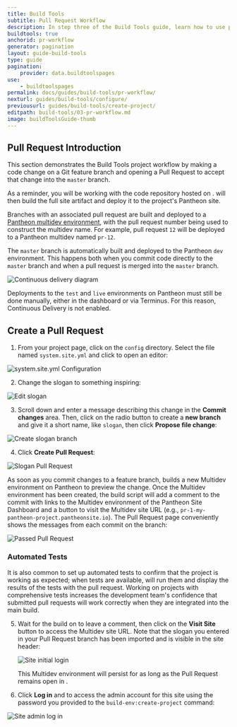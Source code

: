```yaml
---
title: Build Tools
subtitle: Pull Request Workflow
description: In step three of the Build Tools guide, learn how to use pull requests as part of your workflow.
buildtools: true
anchorid: pr-workflow
generator: pagination
layout: guide-build-tools
type: guide
pagination:
    provider: data.buildtoolspages
use:
    - buildtoolspages
permalink: docs/guides/build-tools/pr-workflow/
nexturl: guides/build-tools/configure/
previousurl: guides/build-tools/create-project/
editpath: build-tools/03-pr-workflow.md
image: buildToolsGuide-thumb
---
```


## Pull Request Introduction
This section demonstrates the Build Tools project workflow by making a code change on a Git feature branch and opening a Pull Request to accept that change into the `master` branch.

As a reminder, you will be working with the code repository hosted on <GitProvider />. <CIProvider /> will then build the full site artifact and deploy it to the project's Pantheon site.

Branches with an associated pull request are built and deployed to a [Pantheon multidev environment](https://pantheon.io/docs/multidev), with the pull request number being used to construct the multidev name. For example, pull request `12` will be deployed to a Pantheon multidev named `pr-12`.

The `master` branch is automatically built and deployed to the Pantheon `dev` environment. This happens both when you commit code directly to the `master` branch and when a pull request is merged into the `master` branch.

![Continuous delivery diagram](../../../images/pr-workflow/github-circle-pantheon.png)

Deployments to the `test` and `live` environments on Pantheon must still be done manually, either in the dashboard or via Terminus. For this reason, Continuous Delivery <Popover title="Continuous Delivery" content="Continuous Delivery (CD) is the practice of automatically deploying code all the way to production, without human intervention. This requires a consistently clear deployment pipeline from development to production. That is to say, an application must be able to deploy code to production at any given time regardless of current work in progress." /> is not enabled.

## Create a Pull Request

1. From your <GitProvider /> project page, click on the `config` directory. Select the file named `system.site.yml` and click <span class="glyphicon glyphicon-pencil"></span> to open an editor:

  ![system.site.yml Configuration](../../../images/pr-workflow/system-site-config.png)

2. Change the slogan to something inspiring:

  ![Edit slogan](../../../images/pr-workflow/edit-slogan.png)

3. Scroll down and enter a message describing this change in the **Commit changes** area. Then, click on the radio button to create a **new branch** and give it a short name, like `slogan`, then click **Propose file change**:

  ![Create slogan branch](../../../images/pr-workflow/create-slogan-branch.png)


4. Click **Create Pull Request**:

  ![Slogan Pull Request](../../../images/pr-workflow/slogan-pull-request.png)

  <Accordion title="Builds" id="understand-builds" icon="watch">

  As soon as you commit changes to a feature branch, <CIProvider /> builds a new Multidev environment on Pantheon to preview the change. Once the Multidev environment has been created, the build script will add a comment to the commit with links to the Multidev environment of the Pantheon Site Dashboard and a button to visit the Multidev site URL (e.g., `pr-1-my-pantheon-project.pantheonsite.io`). The Pull Request page conveniently shows the messages from each commit on the branch:

  ![Passed Pull Request](../../../images/pr-workflow/slogan-pr-starting.png)

  ### Automated Tests
  It is also common to set up automated tests to confirm that the project is working as expected; when tests are available, <GitProvider /> will run them and display the results of the tests with the pull request. Working on projects with comprehensive tests increases the development team's confidence that submitted pull requests will work correctly when they are integrated into the main build.

  </Accordion>

5. Wait for the build on <CIProvider /> to leave a comment, then click on the **Visit Site** button to access the Multidev site URL. Note that the slogan you entered in your Pull Request branch has been imported and is visible in the site header:

    ![Site initial login](../../../images/pr-workflow/pr-slogan-site.png)

    This Multidev environment will persist for as long as the Pull Request remains open in <GitProvider />.

6. Click **Log in** and to access the admin account for this site using the password you provided to the `build-env:create-project` command:

  ![Site admin log in](../../../images/pr-workflow/admin-log-in.png)
